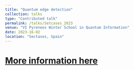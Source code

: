 ```yaml
---
title: "Quantum edge detection"
collection: talks
type: "Contributed talk"
permalink: /talks/Setcases_2023
venue: "VI Pyrenees Winter School in Quantum Information"
date: 2023-16-02
location: "Sectases, Spain"
---
```


# [More information here](http://example2.com)
